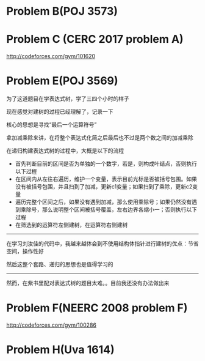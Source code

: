 # Problem B(POJ 3573)

# Problem C (CERC 2017  problem A)

http://codeforces.com/gym/101620

# Problem E(POJ 3569)

为了这道题目在学表达式树，学了三四个小时的样子

现在感觉对建树的过程已经理解了，记录一下

核心的思想是寻找“最后一个运算符号”

拿加减乘除来讲，在将整个表达式化简之后最后也不过是两个数之间的加减乘除

在递归构建表达式树的过程中，大概是以下的流程

* 首先判断目前的区间是否为单独的一个数字，若是，则构成叶结点，否则执行以下过程
* 在区间内从左往右遍历，维护一个变量，表示目前光标是否被括号包围。如果没有被括号包围，并且扫到了加减，更新c1变量；如果扫到了乘除，更新c2变量
* 遍历完整个区间之后，如果没有遇到加减，那么使用乘除号；如果仍然没有遇到乘除号，那么说明整个区间被括号覆盖，左右边界各缩小一；否则执行以下过程
* 在筛选到的运算符左侧建树，在运算符右侧建树

---

在学习刘汝佳的代码中，我越来越体会到不使用结构体指针进行建树的优点：节省空间，操作性好

然后这整个套路、递归的思想也是值得学习的

---

然而，在紫书里配对表达式树的题目太难。。目前我还没有办法做出来

# Problem F(NEERC 2008 problem F)

http://codeforces.com/gym/100286

# Problem H(Uva 1614)





